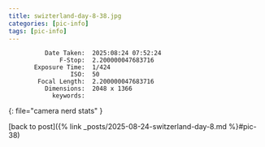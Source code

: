 ```yaml
---
title: swizterland-day-8-38.jpg
categories: [pic-info]
tags: [pic-info]
---
```


```text
          Date Taken:  2025:08:24 07:52:24
              F-Stop:  2.200000047683716
       Exposure Time:  1/424
                 ISO:  50
        Focal Length:  2.200000047683716
          Dimensions:  2048 x 1366
            keywords:  
```
{: file="camera nerd stats" }

[back to post]({% link _posts/2025-08-24-switzerland-day-8.md %}#pic-38)